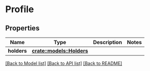 # Profile

## Properties

Name | Type | Description | Notes
------------ | ------------- | ------------- | -------------
**holders** | [**crate::models::Holders**](Holders.md) |  | 

[[Back to Model list]](../README.md#documentation-for-models) [[Back to API list]](../README.md#documentation-for-api-endpoints) [[Back to README]](../README.md)


